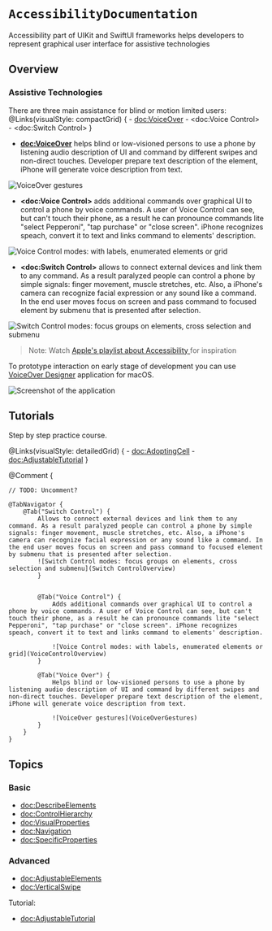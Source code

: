 # ``AccessibilityDocumentation``

Accessibility part of UIKit and SwiftUI frameworks helps developers to represent graphical user interface for assistive technologies

## Overview

### Assistive Technologies

There are three main assistance for blind or motion limited users: 
@Links(visualStyle: compactGrid) {
    - <doc:VoiceOver>
    - <doc:Voice Control>
    - <doc:Switch Control>
}

- **<doc:VoiceOver>** helps blind or low-visioned persons to use a phone by listening audio description of UI and command by different swipes and non-direct touches. Developer prepare text description of the element, iPhone will generate voice description from text. 

![VoiceOver gestures](VoiceOverGestures)

- **<doc:Voice Control>** adds additional commands over graphical UI to control a phone by voice commands. A user of Voice Control can see, but can't touch their phone, as a result he can pronounce commands lite "select Pepperoni", "tap purchase" or "close screen". iPhone recognizes speach, convert it to text and links command to elements' description.

![Voice Control modes: with labels, enumerated elements or grid](VoiceControlOverview)

- **<doc:Switch Control>** allows to connect external devices and link them to any command. As a result paralyzed people can control a phone by simple signals: finger movement, muscle stretches, etc. Also, a iPhone's camera can recognize facial expression or any sound like a command. In the end user moves focus on screen and pass command to focused element by submenu that is presented after selection.

![Switch Control modes: focus groups on elements, cross selection and submenu](SwitchControlOverview)

> Note: Watch [Apple's playlist about Accessibility ](https://www.youtube.com/playlist?list=PLIl2EzNYri0cLtSlZowttih25VnSvWITu) for inspiration

To prototype interaction on early stage of development you can use [VoiceOver Designer](https://rubanov.dev/voice-over-designer/) application for macOS.

![Screenshot of the application](VoiceOverDesigner.png)

## Tutorials

Step by step practice course.

@Links(visualStyle: detailedGrid) {
    - <doc:AdoptingCell>
    - <doc:AdjustableTutorial>
}

@Comment {
    
    // TODO: Uncomment?
    
    @TabNavigator {
        @Tab("Switch Control") {
            Allows to connect external devices and link them to any command. As a result paralyzed people can control a phone by simple signals: finger movement, muscle stretches, etc. Also, a iPhone's camera can recognize facial expression or any sound like a command. In the end user moves focus on screen and pass command to focused element by submenu that is presented after selection.
            ![Switch Control modes: focus groups on elements, cross selection and submenu](Switch ControlOverview)
            }
            
            
            @Tab("Voice Control") {
                Adds additional commands over graphical UI to control a phone by voice commands. A user of Voice Control can see, but can't touch their phone, as a result he can pronounce commands lite "select Pepperoni", "tap purchase" or "close screen". iPhone recognizes speach, convert it to text and links command to elements' description.
                
                ![Voice Control modes: with labels, enumerated elements or grid](VoiceControlOverview)
            }
            
            @Tab("Voice Over") {
                Helps blind or low-visioned persons to use a phone by listening audio description of UI and command by different swipes and non-direct touches. Developer prepare text description of the element, iPhone will generate voice description from text. 
                
                ![VoiceOver gestures](VoiceOverGestures)
            }
        }
    }
    

## Topics

### Basic
- <doc:DescribeElements>
- <doc:ControlHierarchy>
- <doc:VisualProperties>
- <doc:Navigation>
- <doc:SpecificProperties>

### Advanced
- <doc:AdjustableElements>
- <doc:VerticalSwipe>

Tutorial: 
- <doc:AdjustableTutorial>

